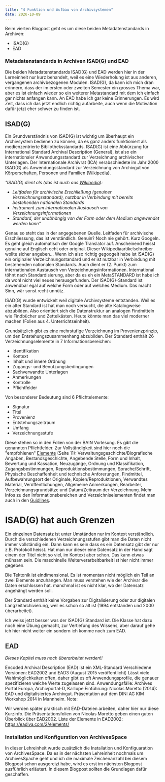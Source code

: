 ```yaml
---
title: "4 Funktion und Aufbau von Archivsystemen"
date: 2020-10-09
---
```



Beim vierten Blogpost geht es um diese beiden Metadatenstandards in Archiven:

* ISAD(G)
* EAD

### Metadatenstandards in Archiven ISAD(G) und EAD

Die beiden Metadatenstandards ISAD(G) und EAD werden hier in der Lerneinheit nur kurz behandelt, weil es eine Wiederholung ist aus anderen, vergangenen archivbezogenen Modulen. ISAD(G), da kann ich mich dran erinnern, dass der im ersten oder zweiten Semester ein grosses Thema war, aber es ist einfach wieder so ein weiterer Metastandard mit dem ich einfach gar nichts anfangen kann. An EAD habe ich gar keine Erinnerungen. Es wird Zeit, dass ich das jetzt endlich richtig aufarbeite, auch wenn die Motivation dafür jetzt eher schwer zu finden ist.


## ISAD(G) 
Ein Grundverständnis von ISAD(G) ist wichtig um überhaupt ein Archivsystem bedienen zu können, da es ganz anders funktioniert als medienzentrierte Bibliotheksstandards. ISAD(G) ist eine Abkürzung für International Standard Archival Description (General), ist also ein internationaler Anwendungsstandard zur Verzeichnung archivischer Unterlagen. Der Internationale Archivrat (ICA) verabschiedete im Jahr 2000 ISAD(G) als Anwendungsstandard zur Verzeichnung von Archivgut von Körperschaften, Personen und Familien ([Wikipedia](https://https://de.wikipedia.org/wiki/ISAD(G))). 

*"ISAD(G) dient als (das ist auch aus [Wikipedia](https://https://de.wikipedia.org/wiki/ISAD(G))):*
* *Leitfaden für archivische Erschließung (genuiner Verzeichnungsstandard), nutzbar in Verbindung mit bereits bestehenden nationalen Standards*
* *Instrument zum internationalen Austausch von Verzeichnungsinformationen*
* *Standard, der unabhängig von der Form oder dem Medium angewendet werden kann"*

Genau so steht das in der angegebenen Quelle. Leitfaden für archivische Erschliessung, das ist verständlich. Genuin? Noch nie gehört. Kurz Googeln. Es geht gleich automatisch der Google Translator auf. Anscheinend heisst genuine auf Englisch echt oder original. Dieser Wikipediaartikelschreiber wollte sicher angeben... Wenn ich also richtig gegoogelt habe ist ISAD(G) ein originaler Verzeichnungsstandard und er ist nutzbar in Verbindung mit bestehenden nationalen Standards. Auch dient er (2. Punkt) zum internationalen Austausch von Verzeichnungsinformationen. International töhnt nach Standardisierung, aber da es eh ein MetaSTANDARD ist habe ich da wohl nicht viel neues herausgefunden. Der ISAD(G)-Standard ist anwendbar egal auf welche Form oder auf welches Medium. Das macht Sinn, wär sonst recht unnütz.

ISAD(G) wurde entwickelt weil digitale Archivsysteme entstanden. Weil es ein alter Standard ist hat man noch versucht, die alte Katalogweise abzubilden. Also orientiert sich die Datenstruktur an analogen Findmitteln wie Findbücher und Zettelkästen. Heute könnte man das viel moderner machen (Folien aus 4. Unterrichtseinheit).


Grundsätzlich gibt es eine mehrstufige Verzeichnung im Provenienzprinzip, um den Entstehungszusammenhang abzubilden.
Der Standard enthält 26 Verzeichnungselemente in 7 Informationsbereichen:

* Identifikation
* Kontext
* Inhalt und innere Ordnung
* Zugangs- und Benutzungsbedingungen
* Sachverwandte Unterlagen
* Anmerkungen
* Kontrolle
* Pflichtfelder

Von besonderer Bedeutung sind 6 Pflichtelemente:

* Signatur
* Titel
* Provenienz
* Entstehungszeitraum
* Umfang
* Verzeichnungsstufe


Diese stehen so in den Folien von der BAIN Vorlesung. Es gibt die genannten Pflichtfelder. Zur Vollständigkeit sind hier noch die "empfohlenen" [Elemente](https://vsa-aas.ch/wp-content/uploads/2015/06/Richtlinien_ISAD_G_VSA_d.pdf) (Seite 11): Verwaltungsgeschichte/Biografische Angaben, Bestandsgeschichte, Angebende Stelle, Form und Inhalt, Bewertung und Kassation, Neuzugänge, Ordnung und Klassifikation, Zugangsbestimmungen, Reproduktionsbestimmungen, Sprache/Schrift, Physische Beschaffenheit und technische Anforerungen, Findmittel, Aufbewahrungsort der Originale, Kopien/Reproduktionen, Verwandtes Material, Veröffentlichungen, Allgemeine Anmerkungen, Bearbeiter, Verzeichnungsgrundsätze und Datum/Zeitraum der Verzeichnung. Mehr Infos zu den Informationsbereichen und Verzeichniselementen findet man auch in den [Guidlines](https://www.ica.org/sites/default/files/CBPS_2000_Guidelines_ISAD%28G%29_Second-edition_DE.pdf).

# ISAD(G) hat auch Grenzen
Ein einzelnen Datensatz ist unter Umständen nur im Kontext verständlich. Durch die verschiedenen Verzeichnungsstufen gibt man die Daten nicht immer vollständig ein. Dann kann es sein dass es ein Datensatz gibt der nur z.B. Protokoll heisst. Hat man nur dieser eine Datensatz in der Hand sagt einem der Titel nicht so viel, im Kontext aber schon. Das kann etwas mühsam sein. Die maschinelle Weiterverarbeitbarkeit ist hier nicht immer gegeben.

Die Tektonik ist eindimensional. Es ist momentan nicht möglich ein Teil an zwei Elemente anzuhängen. Man muss verstehen wie der Archivar die Daten erschlossen hat. manchmal ist es nicht klar, wo der Datensatz angehängt werden soll.  

Der Standard enthält keine Vorgaben zur Digitalisierung oder zur digitalen Langzeitarchivierung, weil es schon so alt ist (1994 entstanden und 2000 überarbeitet).


Ich weiss jetzt besser was der ISAD(G) Standard ist. Die Klasse hat dazu noch eine Übung gemacht, zur Vertiefung des Wissens, aber darauf gehe ich hier nicht weiter ein sondern ich komme noch zum EAD.

## EAD

*Dieses Kapitel muss noch überarbeitet werden!!*

Encoded Archival Description (EAD) ist ein XML-Standard
Verschiedene Versionen: EAD2002 und EAD3 (August 2015 veröffentlicht)
Lässt viele Wahlmöglichkeiten offen, daher gibt es oft Anwendungsprofile, die genauer spezifizieren welche Werte zugelassen sind.
Anwendungsfälle: Archives Portal Europa, Archivportal-D, Kalliope
Einführung: Nicolas Moretto (2014): EAD und digitalisiertes Archivgut. Präsentation auf dem DINI AG KIM Workshop 2014 in Mannheim.
Note:

Wir werden später praktisch mit EAD-Dateien arbeiten, daher hier nur diese Kurzinfo.
Die Präsentationsfolien von Nicolas Moretto geben einen guten Überblick über EAD2002.
Liste der Elemente in EAD2002: https://eadiva.com/2/elements/


### Installation und Konfiguration von ArchivesSpace

In dieser Lehreinheit wurde zusätzlich die Installation und Konfiguaration von ArchivesSpace. Da es in der nächsten Lehreinheit nochmals um ArchivesSpache geht und ich die maximale Zeichenanzahl bei diesem Blogpost schon ausgereizt habe, wird es erst im nächsten Blogpost ausführlich erläutert. In diesem Blogpost sollten die Grundlagen dafür geschaffen.


